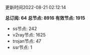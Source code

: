 更新时间2022-08-21 02:12:14

**总订阅: 64**
**总节点: 8916**
**有效节点: 1915**
- ss节点: 242
- v2ray节点: 1625
- trojan节点: 47
- ssr节点: 1
